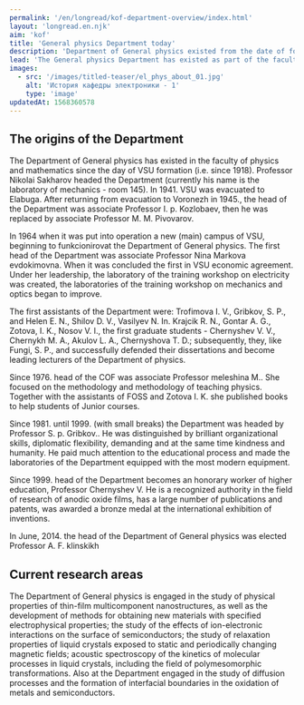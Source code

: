 ```yaml
---
permalink: '/en/longread/kof-department-overview/index.html'
layout: 'longread.en.njk'
aim: 'kof'
title: 'General physics Department today'
description: 'Department of General physics existed from the date of formation of VSU. The head of the Department was...'
lead: 'The General physics Department has existed as part of the faculty of physics and mathematics since the founding of the FSU (i.e. since 1918). The Department was led by Professor Sakharov, Nikolai Aleksandrovich. In 1941, our University was evacuated to Elabuga. In 1964, when the main building of the VSU was commissioned, the Department of General physics began to function.'
images:
  - src: '/images/titled-teaser/el_phys_about_01.jpg'
    alt: 'История кафедры электроники - 1'
    type: 'image'
updatedAt: 1568360578
---
```

The origins of the Department
-----------------------------

The Department of General physics has existed in the faculty of physics and mathematics since the day of VSU formation (i.e. since 1918). Professor Nikolai Sakharov headed the Department (currently his name is the laboratory of mechanics - room 145). In 1941. VSU was evacuated to Elabuga. After returning from evacuation to Voronezh in 1945., the head of the Department was associate Professor I. p. Kozlobaev, then he was replaced by associate Professor M. M. Pivovarov.

In 1964 when it was put into operation a new (main) campus of VSU, beginning to funkcionirovat the Department of General physics. The first head of the Department was associate Professor Nina Markova evdokimovna. When it was concluded the first in VSU economic agreement. Under her leadership, the laboratory of the training workshop on electricity was created, the laboratories of the training workshop on mechanics and optics began to improve.

The first assistants of the Department were: Trofimova I. V., Gribkov, S. P., and Helen E. N., Shilov D. V., Vasilyev N. In. Krajcik R. N., Gontar A. G., Zotova, I. K., Nosov V. I., the first graduate students - Chernyshev V. V., Chernykh M. A., Akulov L. A., Chernyshova T. D.; subsequently, they, like Fungi, S. P., and successfully defended their dissertations and become leading lecturers of the Department of physics.

Since 1976. head of the COF was associate Professor meleshina M.. She focused on the methodology and methodology of teaching physics. Together with the assistants of FOSS and Zotova I. K. she published books to help students of Junior courses.

Since 1981. until 1999. (with small breaks) the Department was headed by Professor S. p. Gribkov.. He was distinguished by brilliant organizational skills, diplomatic flexibility, demanding and at the same time kindness and humanity. He paid much attention to the educational process and made the laboratories of the Department equipped with the most modern equipment.

Since 1999. head of the Department becomes an honorary worker of higher education, Professor Chernyshev V. He is a recognized authority in the field of research of anodic oxide films, has a large number of publications and patents, was awarded a bronze medal at the international exhibition of inventions.

In June, 2014. the head of the Department of General physics was elected Professor A. F. klinskikh

Current research areas
----------------------

The Department of General physics is engaged in the study of physical properties of thin-film multicomponent nanostructures, as well as the development of methods for obtaining new materials with specified electrophysical properties; the study of the effects of ion-electronic interactions on the surface of semiconductors; the study of relaxation properties of liquid crystals exposed to static and periodically changing magnetic fields; acoustic spectroscopy of the kinetics of molecular processes in liquid crystals, including the field of polymesomorphic transformations. Also at the Department engaged in the study of diffusion processes and the formation of interfacial boundaries in the oxidation of metals and semiconductors.
